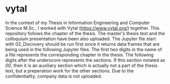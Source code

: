# vytal
In the context of my Thesis in Information Engineering and Computer Science M.Sc., I worked with Vytal (https://www.vytal.org/) together.
This repository follows the chapter of the thesis. The master's thesis text and the colloquium presentation have been also uploaded.
The Jupyter file start with 02_Discovery should be run first since it returns data frames that are being used in the following Jupyter files. 
The first two digits in the name of a file represents the corresponding chapter in the thesis. The following digits after the underscore represents the sections. If this section notated as _00_, then it is an auxiliary section which is actually not a part of the thesis text, but a preperation work for the other sections. 
Due to the confidentiality, company data is not uploaded. 

